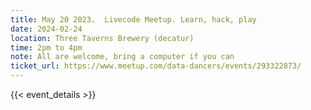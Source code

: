 ```yaml
---
title: May 20 2023.  Livecode Meetup. Learn, hack, play
date: 2024-02-24
location: Three Taverns Brewery (decatur)
time: 2pm to 4pm
note: All are welcome, bring a computer if you can
ticket_url: https://www.meetup.com/data-dancers/events/293322873/
---
```


{{< event_details >}}